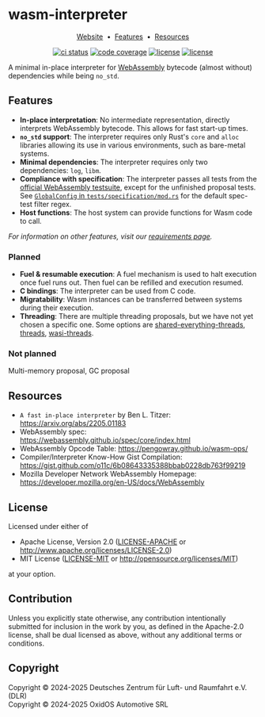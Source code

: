 # wasm-interpreter

<p align="center">
  <a href="https://dlr-ft.github.io/wasm-interpreter/main/">Website</a> &nbsp;&bull;&nbsp;
  <a href="#features">Features</a> &nbsp;&bull;&nbsp;
  <a href="#resources">Resources</a>
</p>
<p align="center">
  <a href="https://github.com/DLR-FT/wasm-interpreter/actions/workflows/nix.yaml"><img src="https://github.com/DLR-FT/wasm-interpreter/actions/workflows/nix.yaml/badge.svg" alt="ci status" /></a>
  <a href="https://app.codecov.io/github/dlr-ft/wasm-interpreter"><img src="https://img.shields.io/codecov/c/github/DLR-FT/wasm-interpreter" alt="code coverage" /></a>
  <a href="https://dlr-ft.github.io/wasm-interpreter/main/rustdoc/wasm"><img src="https://img.shields.io/badge/rustdoc-passing-orange" alt="license" /></a>
  <a href="#license"><img src="https://img.shields.io/badge/license-MIT%20or%20Apache%202.0-blue" alt="license" /></a>
</p>

A minimal in-place interpreter for [WebAssembly](https://webassembly.org/) bytecode (almost without) dependencies while being `no_std`.

## Features

- **In-place interpretation**: No intermediate representation, directly interprets WebAssembly bytecode. This allows for fast start-up times.
- **`no_std` support**: The interpreter requires only Rust's `core` and `alloc` libraries allowing its use in various environments, such as bare-metal systems.
- **Minimal dependencies**: The interpreter requires only two dependencies: `log`, `libm`.
- **Compliance with specification**: The interpreter passes all tests from the [official WebAssembly testsuite](https://github.com/WebAssembly/testsuite), except for the unfinished proposal tests. See [`GlobalConfig` in `tests/specification/mod.rs`](tests/specification/mod.rs) for the default spec-test filter regex.
- **Host functions**: The host system can provide functions for Wasm code to call.

_For information on other features, visit our [requirements page](https://dlr-ft.github.io/wasm-interpreter/main/requirements/html/index.html)._

### Planned

- **Fuel & resumable execution**: A fuel mechanism is used to halt execution once fuel runs out. Then fuel can be refilled and execution resumed.
- **C bindings**: The interpreter can be used from C code.
- **Migratability**: Wasm instances can be transferred between systems during their execution.
- **Threading**: There are multiple threading proposals, but we have not yet chosen a specific one. Some options are [shared-everything-threads](https://github.com/WebAssembly/shared-everything-threads), [threads](https://github.com/WebAssembly/threads), [wasi-threads](https://github.com/WebAssembly/wasi-threads).

### Not planned

Multi-memory proposal, GC proposal

## Resources

- `A fast in-place interpreter` by Ben L. Titzer: https://arxiv.org/abs/2205.01183
- WebAssembly spec: https://webassembly.github.io/spec/core/index.html
- WebAssembly Opcode Table: https://pengowray.github.io/wasm-ops/
- Compiler/Interpreter Know-How Gist Compilation: https://gist.github.com/o11c/6b08643335388bbab0228db763f99219
- Mozilla Developer Network WebAssembly Homepage: https://developer.mozilla.org/en-US/docs/WebAssembly

## License

Licensed under either of

- Apache License, Version 2.0 ([LICENSE-APACHE](LICENSE-APACHE) or http://www.apache.org/licenses/LICENSE-2.0)
- MIT License ([LICENSE-MIT](LICENSE-MIT) or http://opensource.org/licenses/MIT)

at your option.

## Contribution

Unless you explicitly state otherwise, any contribution intentionally submitted for inclusion in the work by you, as defined in the Apache-2.0 license, shall be dual licensed as above, without any additional terms or conditions.

## Copyright

Copyright © 2024-2025 Deutsches Zentrum für Luft- und Raumfahrt e.V. (DLR)  
Copyright © 2024-2025 OxidOS Automotive SRL
